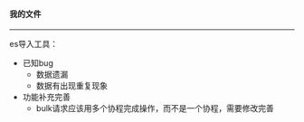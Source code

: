 #### 我的文件

---

es导入工具：
+ 已知bug
    + 数据遗漏
    + 数据有出现重复现象
+ 功能补充完善
    + bulk请求应该用多个协程完成操作，而不是一个协程，需要修改完善